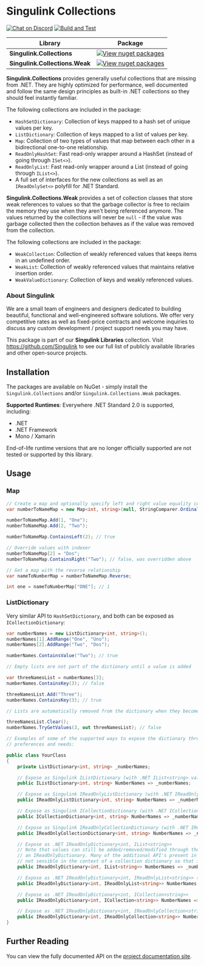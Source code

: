 # Singulink Collections

[![Chat on Discord](https://img.shields.io/discord/906246067773923490)](https://discord.gg/EkQhJFsBu6)
[![Build and Test](https://github.com/Singulink/Singulink.Collections/workflows/build%20and%20test/badge.svg)](https://github.com/Singulink/Singulink.Collections?query=workflow%3A%22build+and+test%22)

| Library | Package |
| --- | --- |
| **Singulink.Collections** | [![View nuget packages](https://img.shields.io/nuget/v/Singulink.Collections.svg)](https://www.nuget.org/packages/Singulink.Collections/) |
| **Singulink.Collections.Weak** | [![View nuget packages](https://img.shields.io/nuget/v/Singulink.Collections.Weak.svg)](https://www.nuget.org/packages/Singulink.Collections.Weak/) |

**Singulink.Collections** provides generally useful collections that are missing from .NET. They are highly optimized for performance, well documented and follow the same design principles as built-in .NET collections so they should feel instantly familiar.

The following collections are included in the package:
- `HashSetDictionary`: Collection of keys mapped to a hash set of unique values per key.
- `ListDictionary`: Collection of keys mapped to a list of values per key.
- `Map`: Collection of two types of values that map between each other in a bidirectional one-to-one relationship.
- `ReadOnlyHashSet`: Fast read-only wrapper around a HashSet (instead of going through `ISet<>`).
- `ReadOnlyList`: Fast read-only wrapper around a List (instead of going through `IList<>`).
- A full set of interfaces for the new collections as well as an `IReadOnlySet<>` polyfill for .NET Standard.

**Singulink.Collections.Weak** provides a set of collection classes that store weak references to values so that the garbage collector is free to reclaim the memory they use when they aren't being referenced anymore. The values returned by the collections will never be `null` - if the value was garbage collected then the collection behaves as if the value was removed from the collection.

The following collections are included in the package:
- `WeakCollection`: Collection of weakly referenced values that keeps items in an undefined order.
- `WeakList`: Collection of weakly referenced values that maintains relative insertion order.
- `WeakValueDictionary`: Collection of keys and weakly referenced values.

### About Singulink

We are a small team of engineers and designers dedicated to building beautiful, functional and well-engineered software solutions. We offer very competitive rates as well as fixed-price contracts and welcome inquiries to discuss any custom development / project support needs you may have.

This package is part of our **Singulink Libraries** collection. Visit https://github.com/Singulink to see our full list of publicly available libraries and other open-source projects.

## Installation

The packages are available on NuGet - simply install the `Singulink.Collections` and/or `Singulink.Collections.Weak` packages.

**Supported Runtimes**: Everywhere .NET Standard 2.0 is supported, including:
- .NET
- .NET Framework
- Mono / Xamarin

End-of-life runtime versions that are no longer officially supported are not tested or supported by this library.

## Usage

### Map

```c#
// Create a map and optionally specify left and right value equality comparers
var numberToNameMap = new Map<int, string>(null, StringComparer.OrdinalIgnoreCase);

numberToNameMap.Add(1, "One");
numberToNameMap.Add(2, "Two");

numberToNameMap.ContainsLeft(2); // true

// Override values with indexer
numberToNameMap[2] = "Dos";
numberToNameMap.ContainsRight("Two"); // false, was overridden above

// Get a map with the reverse relationship
var nameToNumberMap = numberToNameMap.Reverse;

int one = nameToNumberMap["ONE"]; // 1

```

### ListDictionary

Very similar API to `HashSetDictionary`, and both can be exposed as `ICollectionDictionary`:

```c#
var numberNames = new ListDictionary<int, string>();
numberNames[1].AddRange("One", "Uno");
numberNames[2].AddRange("Two", "Dos");

numberNames.ContainsValue("Two"); // true

// Empty lists are not part of the dictionary until a value is added

var threeNamesList = numberNames[3];
numberNames.ContainsKey(3); // false

threeNamesList.Add("Three");
numberNames.ContainsKey(3); // true

// Lists are automatically removed from the dictionary when they become empty

threeNamesList.Clear();
numberNames.TryGetValues(3, out threeNamesList); // false

// Examples of some of the supported ways to expose the dictionary through interfaces depending on your
// preferences and needs:

public class YourClass
{
    private ListDictionary<int, string> _numberNames;

    // Expose as Singulink IListDictionary (with .NET IList<string> values)
    public IListDictionary<int, string> NumberNames => _numberNames;

    // Expose as Singulink IReadOnlyListDictionary (with .NET IReadOnlyList<string> values)
    public IReadOnlyListDictionary<int, string> NumberNames => _numberNames.AsReadOnly();

    // Expose as Singulink ICollectionDictionary (with .NET ICollection<string> values)
    public ICollectionDictionary<int, string> NumberNames => _numberNames.AsCollectionDictionary();

    // Expose as Singulink IReadOnlyCollectionDictionary (with .NET IReadOnlyCollection<string> values)
    public IReadOnlyCollectionDictionary<int, string> NumberNames => _numberNames.AsReadOnlyCollectionDictionary();

    // Expose as .NET IReadOnlyDictionary<int, IList<string>>
    // Note that values can still be added/removed/modified through the value ILists even though it is
    // an IReadOnlyDictionary. Many of the additional API's present in the IDictionary interface are
    // not sensible in the context of a collection dictionary so that interface is not supported.
    public IReadOnlyDictionary<int, IList<string>> NumberNames => _numberNames;

    // Expose as .NET IReadOnlyDictionary<int, IReadOnlyList<string>> (fully read-only)
    public IReadOnlyDictionary<int, IReadOnlyList<string>> NumberNames => _numberNames.AsReadOnlyDictionaryOfList();

    // Expose as .NET IReadOnlyDictionary<int, ICollection<string>>
    public IReadOnlyDictionary<int, ICollection<string>> NumberNames => _numberNames.AsDictionaryOfCollection();

    // Expose as .NET IReadOnlyDictionary<int, IReadOnlyCollection<string>>
    public IReadOnlyDictionary<int, IReadOnlyCollection<string>> NumberNames => _numberNames.AsReadOnlyDictionaryOfCollection();
}
```

## Further Reading

You can view the fully documented API on the [project documentation site](https://www.singulink.com/Docs/Singulink.Collections/api/Singulink.Collections.html).
